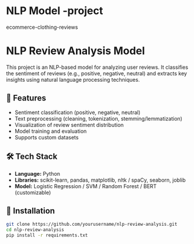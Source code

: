 # NLP Model -project
ecommerce-clothing-reviews 
# NLP Review Analysis Model

This project is an NLP-based model for analyzing user reviews. It classifies the sentiment of reviews (e.g., positive, negative, neutral) and extracts key insights using natural language processing techniques.

## 📌 Features

- Sentiment classification (positive, negative, neutral)
- Text preprocessing (cleaning, tokenization, stemming/lemmatization)
- Visualization of review sentiment distribution
- Model training and evaluation
- Supports custom datasets

## 🛠️ Tech Stack

- **Language:** Python
- **Libraries:** scikit-learn, pandas, matplotlib, nltk / spaCy, seaborn, joblib
- **Model:** Logistic Regression / SVM / Random Forest / BERT (customizable)

## 🚀 Installation

```bash
git clone https://github.com/yourusername/nlp-review-analysis.git
cd nlp-review-analysis
pip install -r requirements.txt

